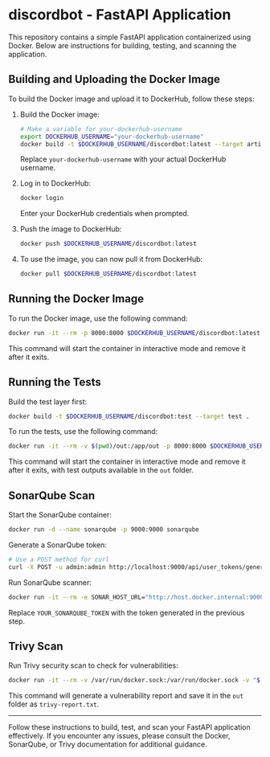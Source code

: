 
# discordbot - FastAPI Application

This repository contains a simple FastAPI application containerized using Docker. Below are instructions for building, testing, and scanning the application.

## Building and Uploading the Docker Image

To build the Docker image and upload it to DockerHub, follow these steps:

1. Build the Docker image:
   ```bash
   # Make a variable for your-dockerhub-username
   export DOCKERHUB_USERNAME="your-dockerhub-username"
   docker build -t $DOCKERHUB_USERNAME/discordbot:latest --target artifact .
   ```
   Replace `your-dockerhub-username` with your actual DockerHub username.

2. Log in to DockerHub:
   ```bash
   docker login
   ```
   Enter your DockerHub credentials when prompted.

3. Push the image to DockerHub:
   ```bash
   docker push $DOCKERHUB_USERNAME/discordbot:latest
   ```

4. To use the image, you can now pull it from DockerHub:
   ```bash
   docker pull $DOCKERHUB_USERNAME/discordbot:latest
   ```

## Running the Docker Image

To run the Docker image, use the following command:
```bash
docker run -it --rm -p 8000:8000 $DOCKERHUB_USERNAME/discordbot:latest
```

This command will start the container in interactive mode and remove it after it exits.

## Running the Tests

Build the test layer first:
```bash
docker build -t $DOCKERHUB_USERNAME/discordbot:test --target test .
```

To run the tests, use the following command:
```bash
docker run -it --rm -v $(pwd)/out:/app/out -p 8000:8000 $DOCKERHUB_USERNAME/discordbot:test
```

This command will start the container in interactive mode and remove it after it exits, with test outputs available in the `out` folder.

## SonarQube Scan

Start the SonarQube container:
```bash
docker run -d --name sonarqube -p 9000:9000 sonarqube
```

Generate a SonarQube token:
```bash
# Use a POST method for curl
curl -X POST -u admin:admin http://localhost:9000/api/user_tokens/generate?name=sonarqube-scanner
```

Run SonarQube scanner:
```bash
docker run -it --rm -e SONAR_HOST_URL="http://host.docker.internal:9000" -e SONAR_TOKEN="YOUR_SONARQUBE_TOKEN" -v "$(pwd):/usr/src" sonarsource/sonar-scanner-cli
```
Replace `YOUR_SONARQUBE_TOKEN` with the token generated in the previous step.

## Trivy Scan

Run Trivy security scan to check for vulnerabilities:
```bash
docker run -it --rm -v /var/run/docker.sock:/var/run/docker.sock -v "$(pwd)/out:/out" aquasec/trivy image --format table --output /out/trivy-report.txt --scanners vuln $DOCKERHUB_USERNAME/discordbot:latest
```

This command will generate a vulnerability report and save it in the `out` folder as `trivy-report.txt`.

---

Follow these instructions to build, test, and scan your FastAPI application effectively. If you encounter any issues, please consult the Docker, SonarQube, or Trivy documentation for additional guidance.

